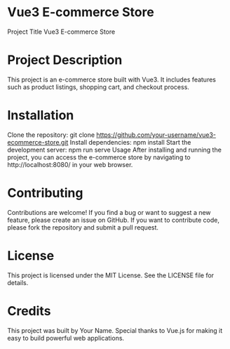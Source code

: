 # Vue3 E-commerce Store
Project Title
Vue3 E-commerce Store

# Project Description
This project is an e-commerce store built with Vue3. It includes features such as product listings, shopping cart, and checkout process.


# Installation
Clone the repository: git clone https://github.com/your-username/vue3-ecommerce-store.git
Install dependencies: npm install
Start the development server: npm run serve
Usage
After installing and running the project, you can access the e-commerce store by navigating to http://localhost:8080/ in your web browser.

# Contributing
Contributions are welcome! If you find a bug or want to suggest a new feature, please create an issue on GitHub. If you want to contribute code, please fork the repository and submit a pull request.

# License
This project is licensed under the MIT License. See the LICENSE file for details.

# Credits
This project was built by Your Name. Special thanks to Vue.js for making it easy to build powerful web applications.